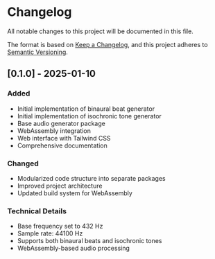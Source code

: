 # Changelog

All notable changes to this project will be documented in this file.

The format is based on [Keep a Changelog](https://keepachangelog.com/en/1.0.0/),
and this project adheres to [Semantic Versioning](https://semver.org/spec/v2.0.0.html).

## [0.1.0] - 2025-01-10

### Added
- Initial implementation of binaural beat generator
- Initial implementation of isochronic tone generator
- Base audio generator package
- WebAssembly integration
- Web interface with Tailwind CSS
- Comprehensive documentation

### Changed
- Modularized code structure into separate packages
- Improved project architecture
- Updated build system for WebAssembly

### Technical Details
- Base frequency set to 432 Hz
- Sample rate: 44100 Hz
- Supports both binaural beats and isochronic tones
- WebAssembly-based audio processing
